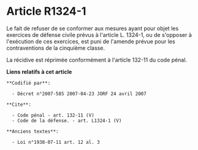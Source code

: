 # Article R1324-1

Le fait de refuser de se conformer aux mesures ayant pour objet les exercices de défense civile prévus à l'article L. 1324-1,
ou de s'opposer à l'exécution de ces exercices, est puni de l'amende prévue pour les contraventions de la cinquième classe. 

La récidive est réprimée conformément à l'article 132-11 du code pénal.

**Liens relatifs à cet article**

	**Codifié par**:

	  - Décret n°2007-585 2007-04-23 JORF 24 avril 2007

	**Cite**:

	  - Code pénal - art. 132-11 (V)
	  - Code de la défense. - art. L1324-1 (V)

	**Anciens textes**:

	  - Loi n°1938-07-11 art. 12 al. 3
